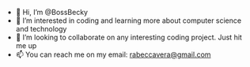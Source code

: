 - 👋 Hi, I’m @BossBecky
- 👀 I’m interested in coding and learning more about computer science and technology
- 💞️ I’m looking to collaborate on any interesting coding project. Just hit me up
- 📫 You can reach me on my email: rabeccavera@gmail.com

<!---
BossBecky/BossBecky is a ✨ special ✨ repository because its `README.md` (this file) appears on your GitHub profile.
You can click the Preview link to take a look at your changes.
--->
